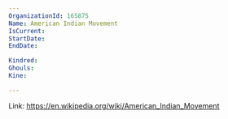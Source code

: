 ```yaml
---
OrganizationId: 165875
Name: American Indian Movement 
IsCurrent: 
StartDate: 
EndDate: 

Kindred: 
Ghouls: 
Kine: 

---
```


Link: https://en.wikipedia.org/wiki/American_Indian_Movement
